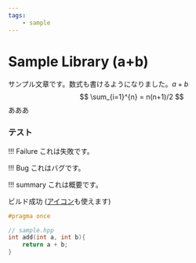 ```yaml
---
tags:
    - sample
---
```


# Sample Library (a+b)

サンプル文章です。数式も書けるようになりました。$a+b$
$$
\sum_{i=1}^{n} = n(n+1)/2
$$
あああ

### テスト

!!! Failure
    これは失敗です。

!!! Bug
    これはバグです。

!!! summary 
    これは概要です。

<i class="fa fa-check-circle text-success"></i> ビルド成功 ([アイコン](https://fontawesome.com/v4/icons/)も使えます)

```cpp
#pragma once

// sample.hpp
int add(int a, int b){
    return a + b;
}
```